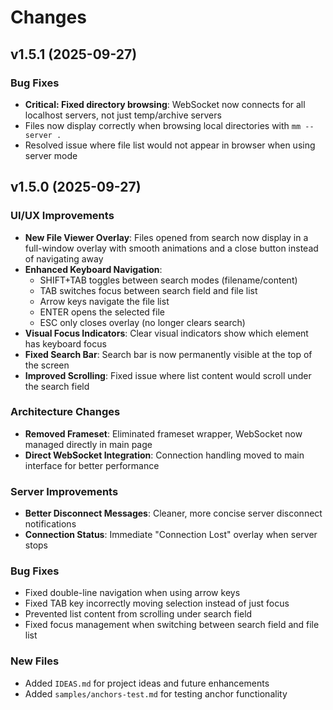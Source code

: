 # Changes

## v1.5.1 (2025-09-27)

### Bug Fixes
- **Critical: Fixed directory browsing**: WebSocket now connects for all localhost servers, not just temp/archive servers
- Files now display correctly when browsing local directories with `mm --server .`
- Resolved issue where file list would not appear in browser when using server mode

## v1.5.0 (2025-09-27)

### UI/UX Improvements
- **New File Viewer Overlay**: Files opened from search now display in a full-window overlay with smooth animations and a close button instead of navigating away
- **Enhanced Keyboard Navigation**:
  - SHIFT+TAB toggles between search modes (filename/content)
  - TAB switches focus between search field and file list
  - Arrow keys navigate the file list
  - ENTER opens the selected file
  - ESC only closes overlay (no longer clears search)
- **Visual Focus Indicators**: Clear visual indicators show which element has keyboard focus
- **Fixed Search Bar**: Search bar is now permanently visible at the top of the screen
- **Improved Scrolling**: Fixed issue where list content would scroll under the search field

### Architecture Changes
- **Removed Frameset**: Eliminated frameset wrapper, WebSocket now managed directly in main page
- **Direct WebSocket Integration**: Connection handling moved to main interface for better performance

### Server Improvements
- **Better Disconnect Messages**: Cleaner, more concise server disconnect notifications
- **Connection Status**: Immediate "Connection Lost" overlay when server stops

### Bug Fixes
- Fixed double-line navigation when using arrow keys
- Fixed TAB key incorrectly moving selection instead of just focus
- Prevented list content from scrolling under search field
- Fixed focus management when switching between search field and file list

### New Files
- Added `IDEAS.md` for project ideas and future enhancements
- Added `samples/anchors-test.md` for testing anchor functionality